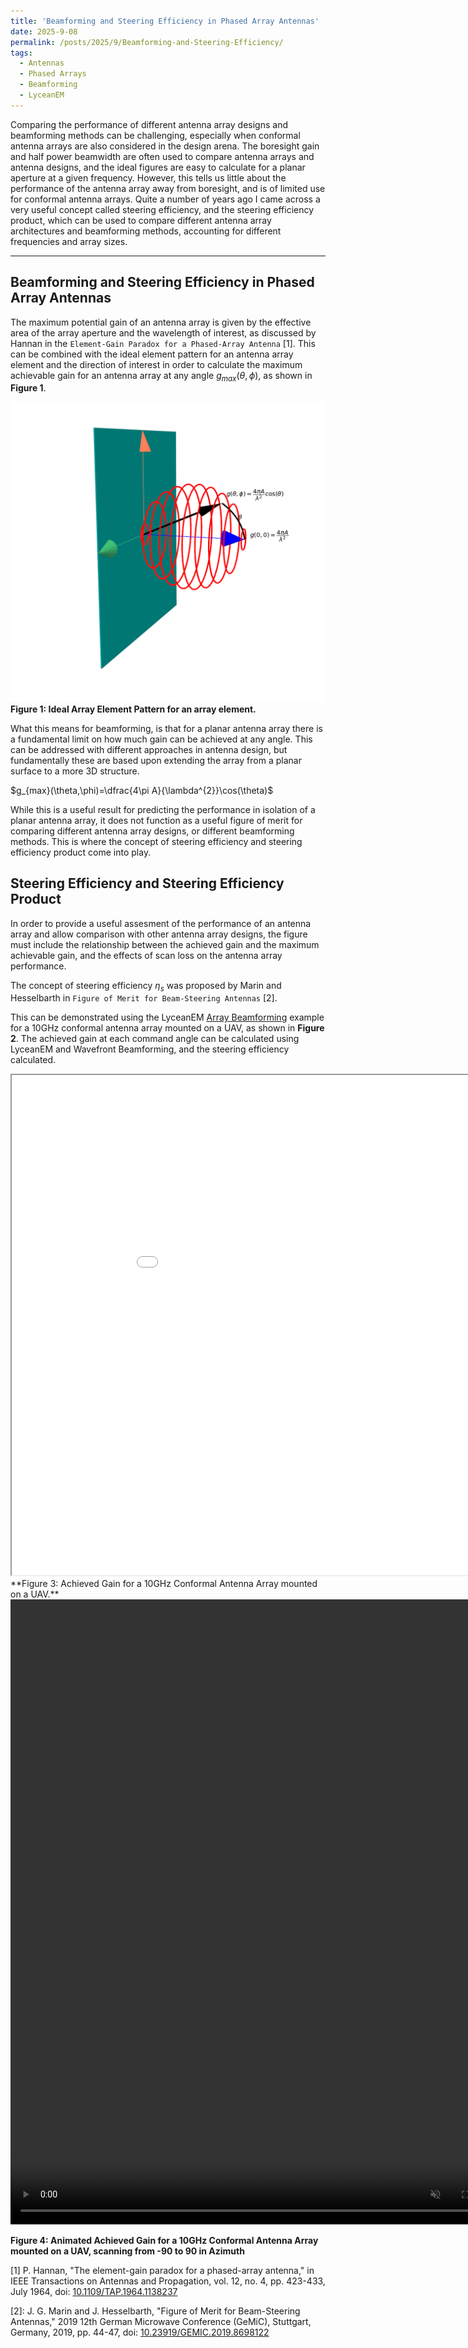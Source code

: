 ```yaml
---
title: 'Beamforming and Steering Efficiency in Phased Array Antennas'
date: 2025-9-08
permalink: /posts/2025/9/Beamforming-and-Steering-Efficiency/
tags:
  - Antennas
  - Phased Arrays
  - Beamforming
  - LyceanEM
---
```


Comparing the performance of different antenna array designs and beamforming methods can be challenging, especially when conformal antenna arrays are also considered in the design arena. The boresight gain and half power beamwidth are often used to compare antenna arrays and antenna designs, and the ideal figures are easy to calculate for a planar aperture at a given frequency. However, this tells us little about the performance of the antenna array away from boresight, and is of limited use for conformal antenna arrays. Quite a number of years ago I came across a very useful concept called steering efficiency, and the steering efficiency product, which can be used to compare different antenna array architectures and beamforming methods, accounting for different frequencies and array sizes.


----------------------

Beamforming and Steering Efficiency in Phased Array Antennas
------------------------------------------------------------

The maximum potential gain of an antenna array is given by the effective area of the array aperture and the wavelength of interest, as discussed by
Hannan in the `Element-Gain Paradox for a Phased-Array Antenna` [1]. This can be combined with the ideal element pattern for an antenna array element  and the direction of interest in order to calculate the maximum achievable gain for an antenna array at any angle $g_{max}(\theta,\phi)$, as shown in **Figure 1**.

![Ideal Array Element Pattern](../images/cos_pattern.png)
**Figure 1: Ideal Array Element Pattern for an array element.**

What this means for beamforming, is that for a planar antenna array there is a fundamental limit on how much gain can be achieved at any angle. This can be addressed with different approaches in antenna design, but fundamentally these are based upon extending the array from a planar surface to a more 3D structure. 

$g_{max}(\theta,\phi)=\dfrac{4\pi A}{\lambda^{2}}\cos(\theta)$

While this is a useful result for predicting the performance in isolation of a planar antenna array, it does not function as a useful figure of merit for comparing different antenna array designs, or different beamforming methods. This is where the concept of steering efficiency and steering efficiency product come into play.


Steering Efficiency and Steering Efficiency Product
---------------------------------------------------------
In order to provide a useful assesment of the performance of an antenna array and allow comparison with other antenna array designs, the figure must include the relationship between the achieved gain and the maximum achievable gain, and the effects of scan loss on the antenna array performance. 

The concept of steering efficiency $\eta_{s}$ was proposed by Marin and Hesselbarth in `Figure of Merit for Beam-Steering Antennas` [2]. 


This can be demonstrated using the LyceanEM [Array Beamforming](https://documentation.lyceanem.com/en/latest/auto_examples/05_array_beamforming.html#sphx-glr-auto-examples-05-array-beamforming-py) example for a 10GHz conformal antenna array mounted on a UAV, as shown in **Figure 2**. The achieved gain at each command angle can be calculated using LyceanEM and Wavefront Beamforming, and the steering efficiency calculated.

<iframe src="/files/example05results.html" height="800" width="1000"></iframe>
**Figure 3: Achieved Gain for a 10GHz Conformal Antenna Array mounted on a UAV.**

<video width="800" height="1000" controls loop="" muted = "" autoplay="">
    <source src="https://github.com/LyceanEM/LyceanEM.github.io/raw/refs/heads/master/files/Beamforming_Animation.mp4" type="video/mp4">
</video>

**Figure 4: Animated Achieved Gain for a 10GHz Conformal Antenna Array mounted on a UAV, scanning from -90 to 90 in Azimuth**





[1]  P. Hannan, "The element-gain paradox for a phased-array antenna," in IEEE Transactions on Antennas and Propagation, vol. 12, no. 4, pp. 423-433, July 1964, doi: [10.1109/TAP.1964.1138237](https://ieeexplore-ieee-org.bris.idm.oclc.org/document/1138237)


[2]: J. G. Marin and J. Hesselbarth, "Figure of Merit for Beam-Steering Antennas," 2019 12th German Microwave Conference (GeMiC), Stuttgart, Germany, 2019, pp. 44-47, doi: [10.23919/GEMIC.2019.8698122](https://ieeexplore-ieee-org.bris.idm.oclc.org/document/8698122) 


<script src="https://utteranc.es/client.js"
        repo="LyceanEM/LyceanEM.github.io"
        issue-term="Beamforming-and-Steering-Efficiency"
        theme="github-light"
        crossorigin="anonymous"
        async>
</script>